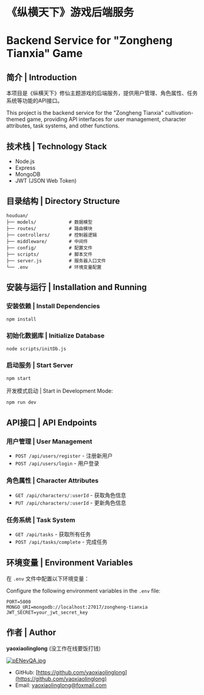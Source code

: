 # 《纵横天下》游戏后端服务
# Backend Service for "Zongheng Tianxia" Game

## 简介 | Introduction

本项目是《纵横天下》修仙主题游戏的后端服务，提供用户管理、角色属性、任务系统等功能的API接口。

This project is the backend service for the "Zongheng Tianxia" cultivation-themed game, providing API interfaces for user management, character attributes, task systems, and other functions.

## 技术栈 | Technology Stack

- Node.js
- Express
- MongoDB
- JWT (JSON Web Token)

## 目录结构 | Directory Structure

```
houduan/
├── models/            # 数据模型
├── routes/            # 路由模块
├── controllers/       # 控制器逻辑
├── middleware/        # 中间件
├── config/            # 配置文件
├── scripts/           # 脚本文件
├── server.js          # 服务器入口文件
└── .env               # 环境变量配置
```

## 安装与运行 | Installation and Running

### 安装依赖 | Install Dependencies

```bash
npm install
```

### 初始化数据库 | Initialize Database

```bash
node scripts/initDb.js
```

### 启动服务 | Start Server

```bash
npm start
```

开发模式启动 | Start in Development Mode:

```bash
npm run dev
```

## API接口 | API Endpoints

### 用户管理 | User Management

- `POST /api/users/register` - 注册新用户
- `POST /api/users/login` - 用户登录

### 角色属性 | Character Attributes

- `GET /api/characters/:userId` - 获取角色信息
- `PUT /api/characters/:userId` - 更新角色信息

### 任务系统 | Task System

- `GET /api/tasks` - 获取所有任务
- `POST /api/tasks/complete` - 完成任务

## 环境变量 | Environment Variables

在 `.env` 文件中配置以下环境变量：

Configure the following environment variables in the `.env` file:

```
PORT=5000
MONGO_URI=mongodb://localhost:27017/zongheng-tianxia
JWT_SECRET=your_jwt_secret_key
```

## 作者 | Author

**yaoxiaolinglong** (没工作在线要饭打钱) 

[![pENevQA.jpg](https://s21.ax1x.com/2025/03/09/pENevQA.jpg)](https://imgse.com/i/pENevQA)

- GitHub: [https://github.com/yaoxiaolinglong](https://github.com/yaoxiaolinglong) 
- Email: yaoxiaolinglong@foxmail.com 
